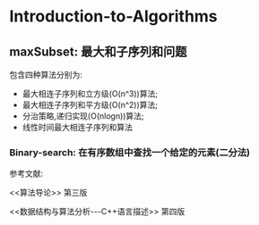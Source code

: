 # Introduction-to-Algorithms
## maxSubset: 最大和子序列和问题
包含四种算法分别为: 
* 最大相连子序列和立方级(O(n^3))算法;
* 最大相连子序列和平方级(O(n^2))算法;
* 分治策略,递归实现(O(nlogn))算法;
* 线性时间最大相连子序列和算法
### Binary-search: 在有序数组中查找一个给定的元素(二分法)
参考文献:

<<算法导论>> 第三版 

<<数据结构与算法分析---C++语言描述>> 第四版
